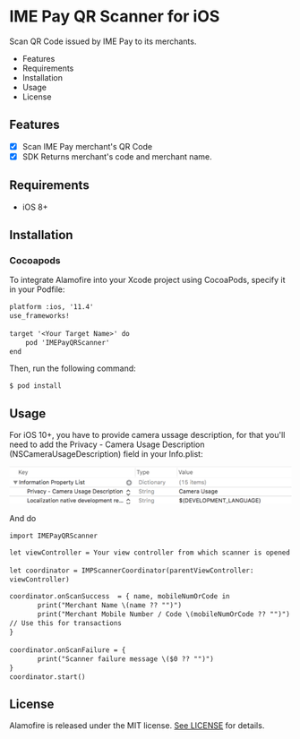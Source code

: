 # IME Pay QR Scanner for iOS

Scan QR Code issued by IME Pay to its merchants.

* Features
* Requirements
* Installation
* Usage
* License

## Features

- [x] Scan IME Pay merchant's QR Code
- [x] SDK Returns merchant's code and merchant name.

## Requirements

* iOS 8+

## Installation

### Cocoapods

To integrate Alamofire into your Xcode project using CocoaPods, specify it in your Podfile:

```
platform :ios, '11.4'
use_frameworks!

target '<Your Target Name>' do
    pod 'IMEPayQRScanner'
end
```

Then, run the following command:

```
$ pod install
```

## Usage

For iOS 10+, you have to provide camera ussage description, for that you'll need to add the Privacy - Camera Usage Description (NSCameraUsageDescription) field in your Info.plist:

![Screenshot](snapshot.png)

And do

```
import IMEPayQRScanner

```

```
let viewController = Your view controller from which scanner is opened

let coordinator = IMPScannerCoordinator(parentViewController: viewController)

```
```
coordinator.onScanSuccess  = { name, mobileNumOrCode in
       print("Merchant Name \(name ?? "")")
       print("Merchant Mobile Number / Code \(mobileNumOrCode ?? "")") // Use this for transactions
}
        
coordinator.onScanFailure = {
       print("Scanner failure message \($0 ?? "")")
}
coordinator.start()
```

## License

Alamofire is released under the MIT license. [See LICENSE](https://github.com/imepay/IMEPayQRScanner_iOS/blob/master/LICENSE) for details.

